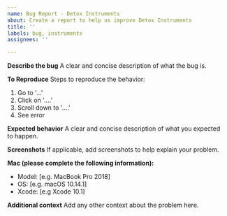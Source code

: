 ```yaml
---
name: Bug Report - Detox Instruments
about: Create a report to help us improve Detox Instruments
title: ''
labels: bug, instruments
assignees: ''

---
```


**Describe the bug**
A clear and concise description of what the bug is.

**To Reproduce**
Steps to reproduce the behavior:
1. Go to '...'
2. Click on '....'
3. Scroll down to '....'
4. See error

**Expected behavior**
A clear and concise description of what you expected to happen.

**Screenshots**
If applicable, add screenshots to help explain your problem.

**Mac (please complete the following information):**
 - Model: [e.g. MacBook Pro 2018]
 - OS: [e.g. macOS 10.14.1]
 - Xcode: [e.g Xcode 10.1]

**Additional context**
Add any other context about the problem here.
